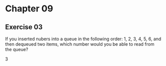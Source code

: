 # Chapter 09

## Exercise 03

If you inserted nubers into a queue in the following order: 1, 2, 3, 4, 5, 6, and then dequeued two items, which number would you be able to read from the queue?  

$3$


